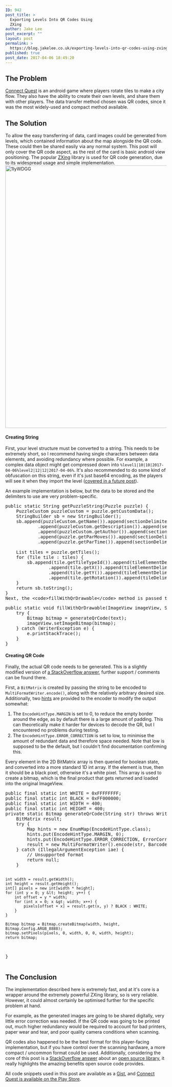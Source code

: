 ```yaml
---
ID: 942
post_title: >
  Exporting Levels Into QR Codes Using
  ZXing
author: Jake Lee
post_excerpt: ""
layout: post
permalink: >
  https://blog.jakelee.co.uk/exporting-levels-into-qr-codes-using-zxing/
published: true
post_date: 2017-04-06 18:49:20
---
```

<h2>The Problem</h2>
<a href="https://play.google.com/store/apps/details?id=uk.co.jakelee.cityflow">Connect Quest</a> is an android game where players rotate tiles to make a city flow. They also have the ability to create their own levels, and share them with other players. The data transfer method chosen was QR codes, since it was the most widely-used and compact method available.

<!--more-->
<h2>The Solution</h2>
To allow the easy transferring of data, card images could be generated from levels, which contained information about the map alongside the QR code. These could then be shared easily via any normal system. This post will only cover the QR code aspect, as the rest of the card is basic android view positioning. The popular <a href="https://github.com/zxing/zxing" target="_blank" rel="noopener">ZXing</a> library is used for QR code generation, due to its widespread usage and simple implementation.

<img class="alignnone size-full wp-image-1022" src="https://blog.jakelee.co.uk//wp-content/uploads/2017/04/1iywdgg.png" alt="1IyWDGG" width="949" height="820" />
<h4>Creating String</h4>
First, your level structure must be converted to a string. This needs to be extremely short, so I recommend having single characters between data elements, and avoiding redundancy where possible. For example, a complex data object might get compressed down into <code>%level1|10|10|2017-04-06%level2|12|12|2017-04-06%</code>. It's also recommended to do some kind of obfuscation on this string, even if it's just base64 encoding, as the players will see it when they import the level (<a href="https://gamedevalgorithms.com/2017/04/14/android-importing-levels-from-qr-codes-camera-file/#more-1024">covered in a future post</a>).

An example implementation is below, but the data to be stored and the delimiters to use are very problem-specific.
<pre>
public static String getPuzzleString(Puzzle puzzle) {
    PuzzleCustom puzzleCustom = puzzle.getCustomData();
    StringBuilder sb = new StringBuilder();
    sb.append(puzzleCustom.getName()).append(sectionDelimiter)
            .append(puzzleCustom.getDescription()).append(sectionDelimiter)
            .append(puzzleCustom.getAuthor()).append(sectionDelimiter)
            .append(puzzle.getParMoves()).append(sectionDelimiter)
            .append(puzzle.getParTime()).append(sectionDelimiter);

    List tiles = puzzle.getTiles();
    for (Tile tile : tiles) {
        sb.append(tile.getTileTypeId()).append(tileElementDelimiter)
                .append(tile.getX()).append(tileElementDelimiter)
                .append(tile.getY()).append(tileElementDelimiter)
                .append(tile.getRotation()).append(tileDelimiter);
    }
    return sb.toString();
}
Next, the &lt;code&gt;fillWithQrDrawable&lt;/code&gt; method is passed the view to populate, and the string that needs converting. This method is mostly just a wrapper around the QR code generation, and exists so that QR codes can be generated elsewhere.
</pre>
<pre>public static void fillWithQrDrawable(ImageView imageView, String text) {
    try {
        Bitmap bitmap = generateQrCode(text);
        imageView.setImageBitmap(bitmap);
    } catch (WriterException e) {
        e.printStackTrace();
    }
}
</pre>
<h4>Creating QR Code</h4>
Finally, the actual QR code needs to be generated. This is a slightly modified version of <a href="http://stackoverflow.com/a/30529128/608312" target="_blank" rel="noopener">a StackOverflow answer</a>, further support / comments can be found there.

First, a <code>BitMatrix</code> is created by passing the string to be encoded to <code>MultiFormatWriter.encode()</code>, along with the relatively arbitrary desired size. Additionally, two <a href="https://zxing.github.io/zxing/apidocs/com/google/zxing/EncodeHintType.html" target="_blank" rel="noopener">hints</a> are provided to the encoder to modify the output somewhat:
<ol>
 	<li>The <code>EncodeHintType.MARGIN</code> is set to 0, to reduce the empty border around the edge, as by default there is a large amount of padding. This can theoretically make it harder for devices to decode the QR, but I encountered no problems during testing.</li>
 	<li>The <code>EncodeHintType.ERROR_CORRECTION</code> is set to low, to minimise the amount of redundant data and therefore space needed. Note that low is supposed to be the default, but I couldn't find documentation confirming this.</li>
</ol>
Every element in the 2D BitMatrix array is then queried for boolean state, and converted into a more standard 1D int array. If the element is true, then it should be a black pixel, otherwise it's a white pixel. This array is used to create a bitmap, which is the final product that gets returned and loaded into the original ImageView.
<pre>
public final static int WHITE = 0xFFFFFFFF;
public final static int BLACK = 0xFF000000;
public final static int WIDTH = 400;
public final static int HEIGHT = 400;
private static Bitmap generateQrCode(String str) throws WriterException {
    BitMatrix result;
    try {
        Map hints = new EnumMap(EncodeHintType.class);
        hints.put(EncodeHintType.MARGIN, 0);
        hints.put(EncodeHintType.ERROR_CORRECTION, ErrorCorrectionLevel.L);
        result = new MultiFormatWriter().encode(str, BarcodeFormat.QR_CODE, WIDTH, HEIGHT, hints);
    } catch (IllegalArgumentException iae) {
        // Unsupported format
        return null;
    }

    int width = result.getWidth();
    int height = result.getHeight();
    int[] pixels = new int[width * height];
    for (int y = 0; y &lt; height; y++) {
        int offset = y * width;
        for (int x = 0; x &gt; width; x++) {
            pixels[offset + x] = result.get(x, y) ? BLACK : WHITE;
        }
    }

    Bitmap bitmap = Bitmap.createBitmap(width, height, Bitmap.Config.ARGB_8888);
    bitmap.setPixels(pixels, 0, width, 0, 0, width, height);
    return bitmap;
}</pre>
<h2>The Conclusion</h2>
The implementation described here is extremely fast, and at it's core is a wrapper around the extremely powerful ZXing library, so is very reliable. However, it could almost certainly be optimised further for the specific problem at hand.

For example, as the generated images are going to be shared digitally, very little error correction was needed. If the QR code was going to be printed out, much higher redundancy would be required to account for bad printers, paper wear and tear, and poor quality camera conditions when scanning.

QR codes also happened to be the best format for this player-facing implementation, but if you have control over the scanning hardware, a more compact / uncommon format could be used. Additionally, considering the core of this post is a <a href="http://stackoverflow.com/a/30529128/608312" target="_blank" rel="noopener">StackOverflow answer</a> about an <a href="https://github.com/zxing/zxing" target="_blank" rel="noopener">open source library</a>, it really highlights the amazing benefits open source code provides.

All code snippets used in this post are available as a <a href="https://gist.github.com/JakeSteam/3af6abb136f56763b4528746e3fcf4f2" target="_blank" rel="noopener">Gist</a>, and <a href="https://play.google.com/store/apps/details?id=uk.co.jakelee.cityflow" target="_blank" rel="noopener">Connect Quest is available on the Play Store</a>.